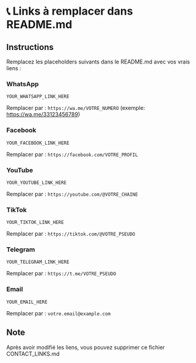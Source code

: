 # 📞 Links à remplacer dans README.md

## Instructions
Remplacez les placeholders suivants dans le README.md avec vos vrais liens :

### WhatsApp
```
YOUR_WHATSAPP_LINK_HERE
```
Remplacer par : `https://wa.me/VOTRE_NUMERO` (exemple: https://wa.me/33123456789)

### Facebook  
```
YOUR_FACEBOOK_LINK_HERE
```
Remplacer par : `https://facebook.com/VOTRE_PROFIL`

### YouTube
```
YOUR_YOUTUBE_LINK_HERE
```
Remplacer par : `https://youtube.com/@VOTRE_CHAINE`

### TikTok
```
YOUR_TIKTOK_LINK_HERE
```
Remplacer par : `https://tiktok.com/@VOTRE_PSEUDO`

### Telegram
```
YOUR_TELEGRAM_LINK_HERE
```
Remplacer par : `https://t.me/VOTRE_PSEUDO`

### Email
```
YOUR_EMAIL_HERE
```
Remplacer par : `votre.email@example.com`

## Note
Après avoir modifié les liens, vous pouvez supprimer ce fichier CONTACT_LINKS.md